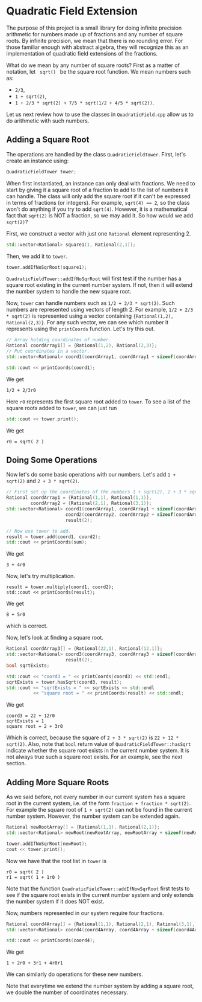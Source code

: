 # Quadratic Field Extension

The purpose of this project is a small library for doing infinite precision arithmetic for numbers made 
up of fractions and any number of square roots. 
By infinite precision, we mean that there is no rounding error. 
For those familiar enough with abstract algebra, they will recognize this as an implementation of 
quadratic field extensions of the fractions.

What do we mean by any number of square roots? First as a matter of notation, let <code> sqrt() </code> be the square root function. 
We mean numbers such as:

* `2/3`, 
* `1 + sqrt(2)`, 
* `1 + 2/3 * sqrt(2) + 7/5 * sqrt(1/2 + 4/5 * sqrt(2))`.

Let us next review how to use the classes in <code>QuadraticField.cpp</code> allow us to do 
arithmetic with such numbers.

## Adding a Square Root 

The operations are handled by the class `QuadraticFieldTower`.
First, let's create an instance using: 
```cpp
QuadraticFieldTower tower;
```

When first instantiated, an instance can only deal with fractions. 
We need to start by giving it a square root of a fraction to add to the list of numbers it can handle. 
The class will only add the square root if it can't be expressed in terms of fractions (or integers). 
For example, `sqrt(4) == 2`, so the class won't do anything if you try to add `sqrt(4)`. 
However, it is a mathematical fact that `sqrt(2)` is NOT a fraction, so we may add it.
So how would we add `sqrt(2)`?
 
First, we construct a vector with just one `Rational` element representing 2.
```cpp
std::vector<Rational> square1(1, Rational(2,1));
```

Then, we add it to `tower`.
```cpp
tower.addIfNoSqrRoot(square1);
```
`QuadraticFieldTower::addIfNoSqrRoot` will first test if the number has a square root existing in the current number system. If not, then it will extend the number system to handle the new square root.

Now, `tower` can handle numbers such as `1/2 + 2/3 * sqrt(2)`. Such numbers are represented using vectors of length 2. For example, `1/2 + 2/3 * sqrt(2)` is represented using a vector containing `{Rational(1,2), Rational(2,3)}`. For any such vector, we can see which number it represents using the `printCoords` function. Let's try this out.
```cpp
// Array holding coordinates of number.
Rational coordArray1[] = {Rational(1,2), Rational(2,3)}; 
// Put coordinates in a vector.
std::vector<Rational> coord1(coordArray1, coordArray1 + sizeof(coordArray1) / sizeof(Rational)); 

std::cout << printCoords(coord1);
```

We get
```
1/2 + 2/3r0
```
Here `r0` represents the first square root added to `tower`. To see a list of the square roots added to `tower`, we can just run 
```cpp
std::cout << tower.print();
```
We get
```
r0 = sqrt( 2 )
```

## Doing Some Operations

Now let's do some basic operations with our numbers. Let's add `1 + sqrt(2)` and `2 + 3 * sqrt(2)`. 
```cpp
// First set up the coordinates of the numbers 1 + sqrt(2), 2 + 3 * sqrt(2), and coordinates of result.
Rational coordArray1 = {Rational(1,1), Rational(1,1)},
         coordArray2 = {Rational(2,1), Rational(3,1)};
std::vector<Rational> coord1(coordArray1, coordArray1 + sizeof(coordArray1) / sizeof(Rational)),
                      coord2(coordArray2, coordArray2 + sizeof(coordArray2) / sizeof(Rational)),
                      result(2);

// Now use tower to add.
result = tower.add(coord1, coord2);
std::cout << printCoords(sum);
```

We get
```
3 + 4r0
```

Now, let's try multiplication.
```
result = tower.multiply(coord1, coord2);
std::cout << printCoords(result);
```
We get
```
8 + 5r0
```
which is correct.

Now, let's look at finding a square root.
``` cpp
Rational coordArray3[] = {Rational(22,1), Rational(12,1)};
std::vector<Rational> coord3(coordArray3, coordArray3 + sizeof(coordArray3) / sizeof(Rational)),
                      result(2);
bool sqrtExists;

std::cout << "coord3 = " << printCoords(coord3) << std::endl;
sqrtExists = tower.hasSqrt(coord3, result);
std::cout << "sqrtExists = " << sqrtExists << std::endl
          << "square root = " << printCoords(result) << std::endl;
```
We get
```
coord3 = 22 + 12r0
sqrtExists = 1
square root = 2 + 3r0 
```
Which is correct, because the square of `2 + 3 * sqrt(2)` is `22 + 12 * sqrt(2)`. Also, note that `bool` return value of `QuadraticFieldTower::hasSqrt` indicate whether the square root exists in the current number system.
It is not always true such a square root exists. For an example, see the next section.

## Adding More Square Roots

As we said before, not every number in our current system has a square root in the current system, i.e. of the form `fraction + fraction * sqrt(2)`. For example the square root of `1 + sqrt(2)` can not be found in the current number system. However, the number system can be extended again.
```cpp
Rational newRootArray[] = {Rational(1,1), Rational(2,1)};
std::vector<Rational> newRoot(newRootArray, newRootArray + sizeof(newRootArray) / sizeof(Rational)};

tower.addIfNoSqrRoot(newRoot);
cout << tower.print();
```
Now we have that the root list in `tower` is
```
r0 = sqrt( 2 )
r1 = sqrt( 1 + 1r0 )
```
Note that the function `QuadraticFieldTower::addIfNowSqrRoot` first tests to see if the square root exists in the current number system and only extends the number system if it does NOT exist. 

Now, numbers represented in our system require four fractions.
``` cpp
Rational coord4Array[] = {Rational(1,1), Rational(2,1), Rational(3,1), Rational(4,1)};
std::vector<Rational> coord4(coord4Array, coord4Array + sizeof(coord4Array) / sizeof(Rational));

std::cout << printCoords(coord4);
```
We get
```
1 + 2r0 + 3r1 + 4r0r1
```
We can similarly do operations for these new numbers.

Note that everytime we extend the number system by adding a square root, we double the number of coordinates necessary.
